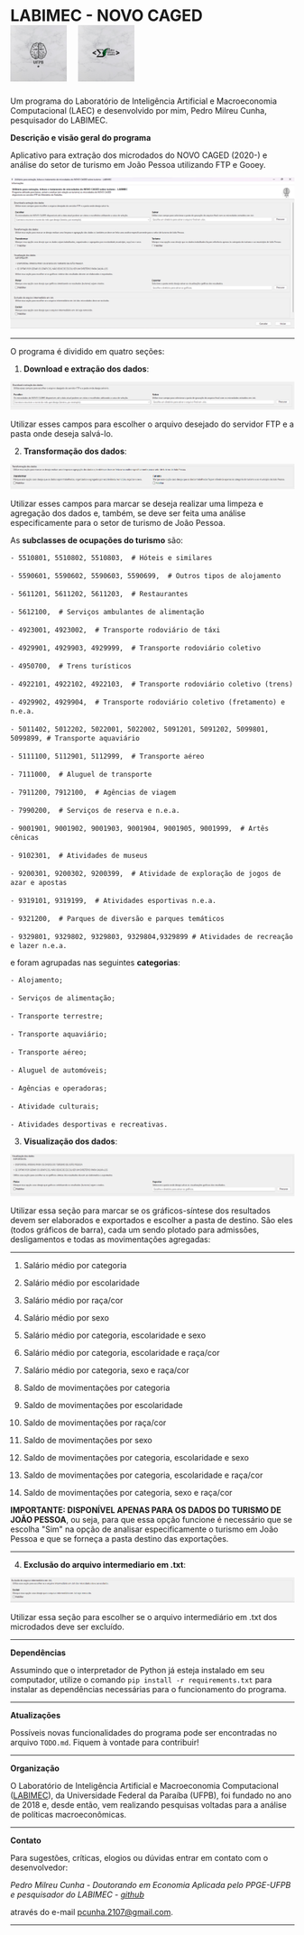 # LABIMEC - NOVO CAGED &nbsp;  &nbsp; &nbsp; &nbsp; &nbsp; &nbsp; &nbsp; &nbsp; &nbsp; &nbsp; &nbsp; &nbsp; ![](Labimec.png) &nbsp;  ![](Pessoal.png)

Um programa do Laboratório de Inteligência Artificial e Macroeconomia Computacional (LAEC) e desenvolvido por mim, Pedro Milreu Cunha, pesquisador do LABIMEC.

**Descrição e visão geral do programa**

Aplicativo para extração dos microdados do NOVO CAGED (2020-) e análise do setor de turismo em João Pessoa utilizando FTP e Gooey.

![Visão do programa](Programa.png)

----------------------------------------------------------------------------------------------------------------------------------------------------------------

O programa é dividido em quatro seções:
 
 1. **Download e extração dos dados**:
 
  ![Download e extração dos dados](Extração.png)
 
  Utilizar esses campos para escolher o arquivo desejado do servidor FTP e a pasta onde deseja salvá-lo.
   
 2. **Transformação dos dados**:
 
  ![Transformação dos dados](Transformação.png)
 
  Utilizar esses campos para marcar se deseja realizar uma limpeza e agregação dos dados e, também, se deve ser feita uma análise especificamente para o setor de turismo de João Pessoa. 
  
  As **subclasses de ocupações do turismo** são:
  
    - 5510801, 5510802, 5510803,  # Hóteis e similares
    
    - 5590601, 5590602, 5590603, 5590699,  # Outros tipos de alojamento
    
    - 5611201, 5611202, 5611203,  # Restaurantes
    
    - 5612100,  # Serviços ambulantes de alimentação
    
    - 4923001, 4923002,  # Transporte rodoviário de táxi
    
    - 4929901, 4929903, 4929999,  # Transporte rodoviário coletivo
    
    - 4950700,  # Trens turísticos
    
    - 4922101, 4922102, 4922103,  # Transporte rodoviário coletivo (trens)
    
    - 4929902, 4929904,  # Transporte rodoviário coletivo (fretamento) e n.e.a.
    
    - 5011402, 5012202, 5022001, 5022002, 5091201, 5091202, 5099801, 5099899, # Transporte aquaviário
    
    - 5111100, 5112901, 5112999,  # Transporte aéreo
    
    - 7111000,  # Aluguel de transporte
   
    - 7911200, 7912100,  # Agências de viagem
    
    - 7990200,  # Serviços de reserva e n.e.a.
    
    - 9001901, 9001902, 9001903, 9001904, 9001905, 9001999,  # Artês cênicas
    
    - 9102301,  # Atividades de museus
    
    - 9200301, 9200302, 9200399,  # Atividade de exploração de jogos de azar e apostas
    
    - 9319101, 9319199,  # Atividades esportivas n.e.a.
    
    - 9321200,  # Parques de diversão e parques temáticos
    
    - 9329801, 9329802, 9329803, 9329804,9329899 # Atividades de recreação e lazer n.e.a.

e foram agrupadas nas seguintes **categorias**:

    - Alojamento;
    
    - Serviços de alimentação;
    
    - Transporte terrestre;
    
    - Transporte aquaviário;
    
    - Transporte aéreo;
    
    - Aluguel de automóveis;
    
    - Agências e operadoras;
    
    - Atividade culturais;
    
    - Atividades desportivas e recreativas.
  
 3. **Visualização dos dados**:
 
 ![Visualização dos resultados](Visualização.png)

 Utilizar essa seção para marcar se os gráficos-síntese dos resultados devem ser elaborados e exportados e escolher a pasta de destino. São eles (todos gráficos de barra), cada um sendo plotado para admissões, desligamentos e todas as movimentações agregadas:

**************************************************************************************************************************************************************
  1. Salário médio por categoria
  
  2. Salário médio por escolaridade
  
  3. Salário médio por raça/cor
  
  4. Salário médio por sexo
  
  5. Salário médio por categoria, escolaridade e sexo
  
  6. Salário médio por categoria, escolaridade e raça/cor
  
  7. Salário médio por categoria, sexo e raça/cor
  
  8. Saldo de movimentações por categoria
  
  9. Saldo de movimentações por escolaridade
  
  10. Saldo de movimentações por raça/cor
  
  11. Saldo de movimentações por sexo
  
  12. Saldo de movimentações por categoria, escolaridade e sexo
  
  13. Saldo de movimentações por categoria, escolaridade e raça/cor
  
  14. Saldo de movimentações por categoria, sexo e raça/cor


**IMPORTANTE: DISPONÍVEL APENAS PARA OS DADOS DO TURISMO DE JOÃO PESSOA**, ou seja, para que essa opção funcione é necessário que se escolha "Sim" na opção de analisar especificamente o turismo em João Pessoa e que se forneça a pasta destino das exportações.

  **************************************************************************************************************************************************************
 
 4. **Exclusão do arquivo intermediario em .txt**:
 
 ![Exclusão do arquivo intermediário](Exclusão.png)
 
 Utilizar essa seção para escolher se o arquivo intermediário em .txt dos microdados deve ser excluído.

**************************************************************************************************************************************************************

**Dependências**

Assumindo que o interpretador de Python já esteja instalado em seu computador, utilize o comando `pip install -r requirements.txt` para instalar as dependências necessárias para o funcionamento do programa.

**************************************************************************************************************************************************************

**Atualizações**

Possíveis novas funcionalidades do programa pode ser encontradas no arquivo `TODO.md`. Fiquem à vontade para contribuir!

**************************************************************************************************************************************************************

**Organização**

O Laboratório de Inteligência Artificial e Macroeconomia Computacional ([LABIMEC](https://www.ufpb.br/labimec)), da Universidade Federal da Paraíba (UFPB), foi fundado no ano de 2018 e, desde então, vem realizando pesquisas voltadas para a análise de políticas macroeconômicas.

**************************************************************************************************************************************************************

**Contato**

Para sugestões, críticas, elogios ou dúvidas entrar em contato com o desenvolvedor:

_Pedro Milreu Cunha - Doutorando em Economia Aplicada pelo PPGE-UFPB e pesquisador do LABIMEC - [github](https://github.com/PedroMilreuCunha)_
    
através do e-mail pcunha.2107@gmail.com.

**************************************************************************************************************************************************************
 
